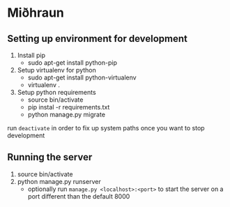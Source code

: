 # Miðhraun

## Setting up environment for development
1. Install pip
    * sudo apt-get install python-pip
2. Setup virtualenv for python
    * sudo apt-get install python-virtualenv
    * virtualenv .
3. Setup python requirements
    * source bin/activate
    * pip instal -r requirements.txt
    * python manage.py migrate

run `deactivate` in order to fix up system paths once you want to stop development

## Running the server
1. source bin/activate
2. python manage.py runserver
    * optionally run `manage.py <localhost>:<port>` to start the server on a port different than the default 8000
